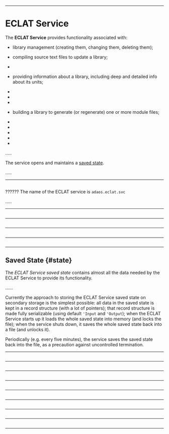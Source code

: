 -----------------------------------------------------------------------------------------------
# ECLAT Service

The __ECLAT Service__ provides functionality associated with:

 * library management (creating them, changing them, deleting them); 
 
 * compiling source text files to update a library; 
 
 * 
 
 * providing information about a library, including deep and detailed info about its units; 
 
 * 
 
 * 
 
 * 
 
 * building a library to generate (or regenerate) one or more module files; 
 
 * 
 
 * 
 
 * 
 
 * 
 
 * 
 
.....

The service opens and maintains a [saved state](#state). 

.....


-----------------------------------------------------------------------------------------------
## 

?????? The name of the ECLAT service is `adaos.eclat.svc`

.....



-----------------------------------------------------------------------------------------------
## 





-----------------------------------------------------------------------------------------------
## 





-----------------------------------------------------------------------------------------------
## 





-----------------------------------------------------------------------------------------------
## 





-----------------------------------------------------------------------------------------------
## Saved State {#state}

The _ECLAT Service saved state_ contains almost all the data needed by the ECLAT Service to 
provide its functionality. 

......







Currently the approach to storing the ECLAT Service saved state on secondary storage is the simplest 
possible: all data in the saved state is kept in a record structure (with a lot of pointers); that
record structure is made fully serializable (using default `'Input` and `'Output`); when the 
ECLAT Service starts up it loads the whole saved state into memory (and locks the file); 
when the service shuts down, it saves the whole saved state back into a file (and unlocks it). 

Periodically (e.g. every five minutes), the service saves the saved state back into the file, as a 
precaution against uncontrolled termination. 



-----------------------------------------------------------------------------------------------
## 





-----------------------------------------------------------------------------------------------
## 





-----------------------------------------------------------------------------------------------
## 





-----------------------------------------------------------------------------------------------
## 





-----------------------------------------------------------------------------------------------
## 





-----------------------------------------------------------------------------------------------
## 





-----------------------------------------------------------------------------------------------
## 





-----------------------------------------------------------------------------------------------
## 





-----------------------------------------------------------------------------------------------
## 





